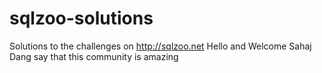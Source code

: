 # sqlzoo-solutions
Solutions to the challenges on http://sqlzoo.net
Hello and Welcome
Sahaj Dang say that this community is amazing
